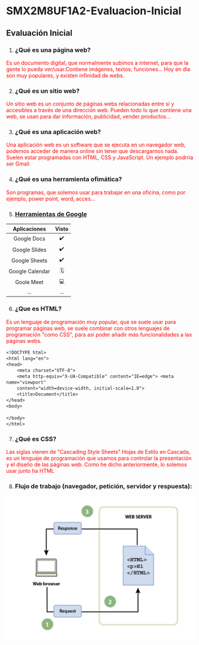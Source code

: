 # SMX2M8UF1A2-Evaluacion-Inicial
## Evaluación Inicial

1. ### ¿Qué es una página web?

<FONT COLOR="RED"> Es un documento digital, que normalmente subimos a internet, para que la gente lo pueda ver/usar.Contiene imágenes, textos, funciones…
Hoy en día son muy populares, y existen infinidad de webs. </FONT>

2. ### ¿Qué es un sitio web?

<FONT COLOR="RED"> Un sitio web es un conjunto de páginas webs relacionadas entre sí y accesibles a través de una dirección web. Pueden todo lo que contiene una web, se usan para dar información, publicidad, vender productos… </FONT>

3. ### ¿Qué es una aplicación web? 

<FONT COLOR="RED"> Una aplicación web es un software que se ejecuta en un navegador web, podemos acceder de manera online sin tener que descargarnos nada. Suelen estar programadas con HTML, CSS y JavaScript. Un ejemplo podrria ser Gmail </FONT>

4. ### ¿Qué es una herramienta ofimática?

<FONT COLOR="RED"> Son programas, que solemos usar para trabajar en una oficina, como por ejemplo, power point, word, acces... </FONT>

5. ### [Herramientas de Google](https://www.google.com/intl/es-419/chrome/browser-tools/ "Descubre las herramientas de google")

| Aplicaciones | Visto |
|:----------:|:----------:|
| Google Docs | ✔️ |
| Google Slides | ✔️ |
| Google Sheets | ✔️ |
| Google Calendar | 🗓️ |
| Goole Meet | 💻 |
| ... | ... |

6. ### ¿Que es HTML?

<FONT COLOR="RED"> Es un lenguaje de programación muy popular, que se suele usar para programar páginas web, se suele combinar con otros lenguajes de programación "como CSS", para así poder añadir más funcionalidades a las páginas webs. </FONT>

```
<!DOCTYPE html>
<html lang="en">
<head>
    <meta charset="UTF-8">
    <meta http-equiv="X-UA-Compatible" content="IE=edge"> <meta name="viewport"
    content="width=device-width, initial-scale=1.0">
    <title>Document</title>
</head>
<body>

</body>
</html>
```

7. ### ¿Qué es CSS?

<FONT COLOR="RED"> Las siglas vienen de "Cascading Style Sheets" Hojas de Estilo en Cascada, es un lenguaje de programación que usamos para controlar la presentación y el diseño de las páginas web. Como he dicho anteriormente, lo solemos usar junto ha HTML </FONT>

8. ###  Flujo de trabajo (navegador, petición, servidor y respuesta):
 
 ![Flujo de Trabajo](https://github.com/davidvd33/SMX2M8UF1A2-Evaluacion-Inicial/blob/main/Captura%20de%20pantalla%202023-09-29%20155911.jpg)